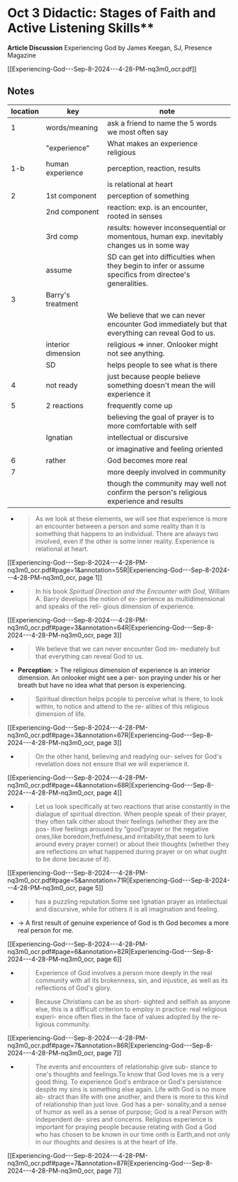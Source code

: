# **Oct 3** **Didactic:** Stages of Faith and Active Listening Skills**

**Article Discussion** Experiencing God by James Keegan, SJ, Presence Magazine

[[Experiencing-God---Sep-8-2024---4-28-PM-nq3m0_ocr.pdf]]

## Notes

| location | key                | note                                                                                                    |
| -------- | ------------------ | ------------------------------------------------------------------------------------------------------- |
| 1        | words/meaning      | ask a friend to name the 5 words we most often say                                                      |
|          | "experience"       | What makes an experience religious                                                                      |
| 1-b      | human experience   | perception, reaction, results                                                                           |
|          |                    | is relational at heart                                                                                  |
| 2        | 1st component      | perception of something                                                                                 |
|          | 2nd component      | reaction: exp. is an encounter, rooted in senses                                                        |
|          | 3rd comp           | results: however inconsequential or momentous, human exp. inevitably changes us in some way             |
|          | assume             | SD can get into difficulties when they begin to infer or assume specifics from directee's generalities. |
| 3        | Barry's treatment  |                                                                                                         |
|          |                    | We believe that  we can never  encounter God immediately but that everything  can  reveal God  to us.   |
|          | interior dimension | religious => inner. Onlooker might not see anything.                                                    |
|          | SD                 | helps people to see what is there                                                                       |
| 4        | not ready          | just because people believe something doesn't mean the will experience it                               |
| 5        | 2 reactions        | frequently come up                                                                                      |
|          |                    | believing the goal of prayer is to more comfortable with self                                           |
|          | Ignatian           | intellectual or discursive                                                                              |
|          |                    | or imaginative and feeling oriented                                                                     |
| 6        | rather             | God becomes more real                                                                                   |
| 7        |                    | more deeply involved in community                                                                       |
|          |                    | though the community may well not confirm the person's religious experience and results                 |
- > As we look at these elements,  we will see  that experience is more an encounter between a person and some reality than it is something that happens to an  individual. There are always two involved, even if the other is some inner reality. Experience is relational at heart.

[[Experiencing-God---Sep-8-2024---4-28-PM-nq3m0_ocr.pdf#page=1&annotation=55R|Experiencing-God---Sep-8-2024---4-28-PM-nq3m0_ocr, page 1]]
- > In his book *Spiritual Direction and the Encounter with God*, William A. Barry develops the notion of ex- perience as multidimensional  and  speaks of the reli- gious dimension  of experience.

[[Experiencing-God---Sep-8-2024---4-28-PM-nq3m0_ocr.pdf#page=3&annotation=64R|Experiencing-God---Sep-8-2024---4-28-PM-nq3m0_ocr, page 3]]
- > We believe that  we can never  encounter God im- mediately but that everything  can  reveal God  to us.
- **Perception**: > The religious dimension of experience is an interior dimension.  An onlooker  might see a per- son praying under his or her breath but have no idea what that person is experiencing.
- > Spiritual direction  helps  pcople  to perceive  what  is there, to  look within,  to  notice and  attend  to  the  re- alities of  this religious  dimension  of life.

[[Experiencing-God---Sep-8-2024---4-28-PM-nq3m0_ocr.pdf#page=3&annotation=67R|Experiencing-God---Sep-8-2024---4-28-PM-nq3m0_ocr, page 3]]
- > On the other hand, believing and readying our- selves for God's revelation does not ensure that we will experience it.

[[Experiencing-God---Sep-8-2024---4-28-PM-nq3m0_ocr.pdf#page=4&annotation=68R|Experiencing-God---Sep-8-2024---4-28-PM-nq3m0_ocr, page 4]]
- > Let us look specifically at two  reactions that arise constantly in the dialague of spiritual direction. When people speak of their prayer, they often talk cither about their feelings (whether they are the pos- itive feelings aroused by “good”prayer or  the negative ones,like boredom,fretfulness,and irritability,that seem to lurk around every prayer corner) or about their thoughts (whether they are reflections on what happened during prayer or on what ought to be done because of it).

[[Experiencing-God---Sep-8-2024---4-28-PM-nq3m0_ocr.pdf#page=5&annotation=71R|Experiencing-God---Sep-8-2024---4-28-PM-nq3m0_ocr, page 5]]
- > has a puzzling reputation.Some see Ignatian prayer as intellectual and discursive, while for others it is all imagination and feeling.

- -> A first result of genuine  experience of God is th God becomes a more real person for me.

[[Experiencing-God---Sep-8-2024---4-28-PM-nq3m0_ocr.pdf#page=6&annotation=82R|Experiencing-God---Sep-8-2024---4-28-PM-nq3m0_ocr, page 6]]
- > Experience of God involves a person more deeply in the real community with all its brokenness, sin, and injustice, as well as its reflections of God's glory.

- > Because Christians can  be as short- sighted and selfish  as anyone else,  this is a difficult criterion to employ  in practice:  real religious experi- ence often flies  in the face of values  adopted by the re- ligious community. 

[[Experiencing-God---Sep-8-2024---4-28-PM-nq3m0_ocr.pdf#page=7&annotation=86R|Experiencing-God---Sep-8-2024---4-28-PM-nq3m0_ocr, page 7]]

- > The events and encounters of relationship give sub- stance to one's thoughts and feelings.To know that God loves me is a very good thing. To experience God's embrace or God's persistence despite my sins is something else again. Life with God is no more ab- stract than life with one another, and there is more to this kind of relationship than just  love. God has a per- sonality,and a sense of humor as well as a sense of purpose; God is a real Person with independent de- sires and concerns. Religious experience is important for praying people because relating with God a God who has chosen to be known in our time onth is Earth,and not only in our thoughts and desires is at the heart of life.

[[Experiencing-God---Sep-8-2024---4-28-PM-nq3m0_ocr.pdf#page=7&annotation=87R|Experiencing-God---Sep-8-2024---4-28-PM-nq3m0_ocr, page 7]]
